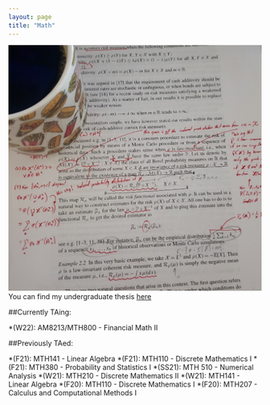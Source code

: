 ```yaml
---
layout: page
title: "Math"
---
```


![math](/assets/math.jpg)You can find my undergraduate thesis [here](/assets/thesis.pdf)

##Currently TAing:

*(W22): AM8213/MTH800 - Financial Math II

##Previously TAed:

*(F21): MTH141 - Linear Algebra
*(F21): MTH110 - Discrete Mathematics I
*(F21): MTH380 - Probability and Statistics I
*(SS21): MTH 510 - Numerical Analysis
*(W21): MTH210 - Discrete Mathematics II
*(W21): MTH141 - Linear Algebra
*(F20): MTH110 - Discrete Mathematics I
*(F20): MTH207 - Calculus and Computational Methods I
